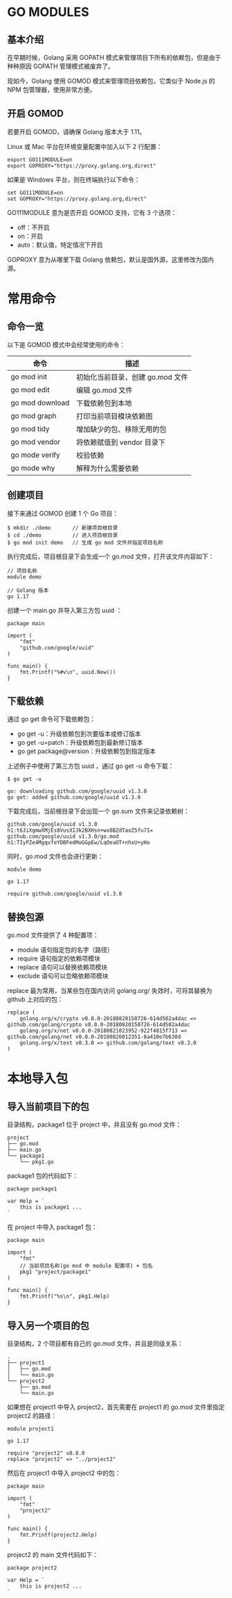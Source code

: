 # GO MODULES

## 基本介绍

在早期时候，Golang 采用 GOPATH 模式来管理项目下所有的依赖包，但是由于种种原因 GOPATH 管理模式被废弃了。

现如今，Golang 使用 GOMOD 模式来管理项目依赖包，它类似于 Node.js 的 NPM 包管理器，使用非常方便。

## 开启 GOMOD

若要开启 GOMOD，请确保 Golang 版本大于 1.11。

Linux 或 Mac 平台在环境变量配置中加入以下 2 行配置：

```
export GO111MODULE=on
export GOPROXY="https://proxy.golang.org,direct"
```

如果是 Windows 平台，则在终端执行以下命令：

```
set GO111MODULE=on
set GOPROXY="https://proxy.golang.org,direct"
```

GO111MODULE 意为是否开启 GOMOD 支持，它有 3 个选项：

- off：不开启
- on：开启
- auto：默认值，特定情况下开启

GOPROXY 意为从哪里下载 Golang 依赖包，默认是国外源，这里修改为国内源。

# 常用命令

## 命令一览

以下是 GOMOD 模式中会经常使用的命令：

| 命令            | 描述                             |
| --------------- | -------------------------------- |
| go mod init     | 初始化当前目录，创建 go.mod 文件 |
| go mod edit     | 编辑 go.mod 文件                 |
| go mod download | 下载依赖包到本地                 |
| go mod graph    | 打印当前项目模块依赖图           |
| go mod tidy     | 增加缺少的包、移除无用的包       |
| go mod vendor   | 将依赖赋值到 vendor 目录下       |
| go mode verify  | 校验依赖                         |
| go mode why     | 解释为什么需要依赖               |

## 创建项目

接下来通过 GOMOD 创建 1 个 Go 项目：

```
$ mkdir ./demo       // 新建项目根目录
$ cd ./demo          // 进入项目根目录
$ go mod init demo   // 生成 go mod 文件并指定项目名称
```

执行完成后，项目根目录下会生成一个 go.mod 文件，打开该文件内容如下：

```
// 项目名称
module demo

// Golang 版本
go 1.17
```

创建一个 main.go 并导入第三方包 uuid ：

```
package main

import (
	"fmt"
	"github.com/google/uuid"
)

func main() {
	fmt.Printf("%#v\n", uuid.New())
}
```

## 下载依赖

通过 go get 命令可下载依赖包：

- go get -u：升级依赖包到次要版本或修订版本
- go get -u=patch：升级依赖包到最新修订版本
- go get package@version：升级依赖包到指定版本

上述例子中使用了第三方包 uuid ，通过 go get -u 命令下载：

```
$ go get -u

go: downloading github.com/google/uuid v1.3.0
go get: added github.com/google/uuid v1.3.0
```

下载完成后，当前根目录下会出现一个 go.sum 文件来记录依赖树：

```
github.com/google/uuid v1.3.0 h1:t6JiXgmwXMjEs8VusXIJk2BXHsn+wx8BZdTaoZ5fu7I=
github.com/google/uuid v1.3.0/go.mod h1:TIyPZe4MgqvfeYDBFedMoGGpEw/LqOeaOT+nhxU+yHo
```

同时，go.mod 文件也会进行更新：

```
module demo

go 1.17

require github.com/google/uuid v1.3.0
```

## 替换包源

go.mod 文件提供了 4 种配置项：

- module 语句指定包的名字（路径）
- require 语句指定的依赖项模块
- replace 语句可以替换依赖项模块
- exclude 语句可以忽略依赖项模块

replace 最为常用，当某些包在国内访问 golang.org/ 失效时，可将其替换为 github 上对应的包：

```
replace (
	golang.org/x/crypto v0.0.0-20180820150726-614d502a4dac => github.com/golang/crypto v0.0.0-20180820150726-614d502a4dac
	golang.org/x/net v0.0.0-20180821023952-922f4815f713 => github.com/golang/net v0.0.0-20180826012351-8a410e7b638d
	golang.org/x/text v0.3.0 => github.com/golang/text v0.3.0
)
```

# 本地导入包

## 导入当前项目下的包

目录结构，package1 位于 project 中，并且没有 go.mod 文件：

```
project
├── go.mod
├── main.go
└── package1
    └── pkg1.go
```

package1 包的代码如下：

```
package package1

var Help = `
	this is package1 ...
`
```

在 project 中导入 package1 包：

```
package main

import (
	"fmt"
    // 当前项目名称(go mod 中 module 配置项) + 包名
	pkg1 "project/package1"
)

func main() {
	fmt.Printf("%s\n", pkg1.Help)
}
```

## 导入另一个项目的包

目录结构，2 个项目都有自己的 go.mod 文件，并且是同级关系：

```
.
├── project1
│   ├── go.mod
│   └── main.go
└── project2
    ├── go.mod
    └── main.go
```

如果想在 project1 中导入 project2，首先需要在 project1 的 go.mod 文件里指定 project2 的路径：

```
module project1

go 1.17

require "project2" v0.0.0
replace "project2" => "../project2"
```

然后在 project1 中导入 project2 中的包：

```
package main

import (
	"fmt"
	"project2"
)

func main() {
	fmt.Printf(project2.Help)
}
```

project2 的 main 文件代码如下：

```
package project2

var Help = `
	this is project2 ...
`
```

